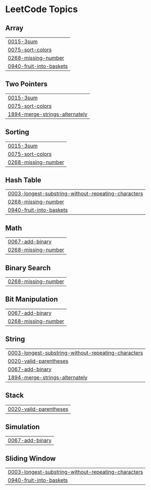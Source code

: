 
<!---LeetCode Topics Start-->
# LeetCode Topics
## Array
|  |
| ------- |
| [0015-3sum](https://github.com/devarshi-ap/leetcode-lib/tree/master/0015-3sum) |
| [0075-sort-colors](https://github.com/devarshi-ap/leetcode-lib/tree/master/0075-sort-colors) |
| [0268-missing-number](https://github.com/devarshi-ap/leetcode-lib/tree/master/0268-missing-number) |
| [0940-fruit-into-baskets](https://github.com/devarshi-ap/leetcode-lib/tree/master/0940-fruit-into-baskets) |
## Two Pointers
|  |
| ------- |
| [0015-3sum](https://github.com/devarshi-ap/leetcode-lib/tree/master/0015-3sum) |
| [0075-sort-colors](https://github.com/devarshi-ap/leetcode-lib/tree/master/0075-sort-colors) |
| [1894-merge-strings-alternately](https://github.com/devarshi-ap/leetcode-lib/tree/master/1894-merge-strings-alternately) |
## Sorting
|  |
| ------- |
| [0015-3sum](https://github.com/devarshi-ap/leetcode-lib/tree/master/0015-3sum) |
| [0075-sort-colors](https://github.com/devarshi-ap/leetcode-lib/tree/master/0075-sort-colors) |
| [0268-missing-number](https://github.com/devarshi-ap/leetcode-lib/tree/master/0268-missing-number) |
## Hash Table
|  |
| ------- |
| [0003-longest-substring-without-repeating-characters](https://github.com/devarshi-ap/leetcode-lib/tree/master/0003-longest-substring-without-repeating-characters) |
| [0268-missing-number](https://github.com/devarshi-ap/leetcode-lib/tree/master/0268-missing-number) |
| [0940-fruit-into-baskets](https://github.com/devarshi-ap/leetcode-lib/tree/master/0940-fruit-into-baskets) |
## Math
|  |
| ------- |
| [0067-add-binary](https://github.com/devarshi-ap/leetcode-lib/tree/master/0067-add-binary) |
| [0268-missing-number](https://github.com/devarshi-ap/leetcode-lib/tree/master/0268-missing-number) |
## Binary Search
|  |
| ------- |
| [0268-missing-number](https://github.com/devarshi-ap/leetcode-lib/tree/master/0268-missing-number) |
## Bit Manipulation
|  |
| ------- |
| [0067-add-binary](https://github.com/devarshi-ap/leetcode-lib/tree/master/0067-add-binary) |
| [0268-missing-number](https://github.com/devarshi-ap/leetcode-lib/tree/master/0268-missing-number) |
## String
|  |
| ------- |
| [0003-longest-substring-without-repeating-characters](https://github.com/devarshi-ap/leetcode-lib/tree/master/0003-longest-substring-without-repeating-characters) |
| [0020-valid-parentheses](https://github.com/devarshi-ap/leetcode-lib/tree/master/0020-valid-parentheses) |
| [0067-add-binary](https://github.com/devarshi-ap/leetcode-lib/tree/master/0067-add-binary) |
| [1894-merge-strings-alternately](https://github.com/devarshi-ap/leetcode-lib/tree/master/1894-merge-strings-alternately) |
## Stack
|  |
| ------- |
| [0020-valid-parentheses](https://github.com/devarshi-ap/leetcode-lib/tree/master/0020-valid-parentheses) |
## Simulation
|  |
| ------- |
| [0067-add-binary](https://github.com/devarshi-ap/leetcode-lib/tree/master/0067-add-binary) |
## Sliding Window
|  |
| ------- |
| [0003-longest-substring-without-repeating-characters](https://github.com/devarshi-ap/leetcode-lib/tree/master/0003-longest-substring-without-repeating-characters) |
| [0940-fruit-into-baskets](https://github.com/devarshi-ap/leetcode-lib/tree/master/0940-fruit-into-baskets) |
<!---LeetCode Topics End-->